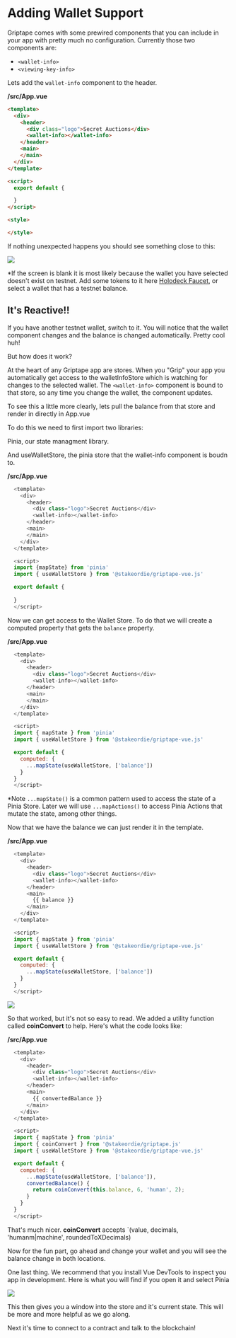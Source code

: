 # Adding Wallet Support

Griptape comes with some prewired components that you can include in your app with pretty much no configuration. Currently those two components are:

- `<wallet-info>`
- `<viewing-key-info>`

Lets add the `wallet-info` component to the header.

**/src/App.vue**
```html {2-9}
<template>
  <div>
    <header>
      <div class="logo">Secret Auctions</div>
      <wallet-info></wallet-info>
    </header>
    <main>
    </main>
  </div>
</template>

<script>
  export default {

  }
</script>

<style>

</style>
```

If nothing unexpected happens you should see something close to this:

![](/tutorial/wallet-support/wallet-component.png)

*If the screen is blank it is most likely because the wallet you have selected doesn't exist on testnet. Add some tokens to it here [Holodeck Faucet](https://faucet.secrettestnet.io/), or select a wallet that has a testnet balance.

## It's Reactive!!

If you have another testnet wallet, switch to it. You will notice that the wallet component changes and the balance is changed automatically. Pretty cool huh!

But how does it work?

At the heart of any Griptape app are stores. When you "Grip" your app you automatically get access to the walletInfoStore which is watching for changes to the selected wallet. The `<wallet-info>` component is bound to that store, so any time you change the wallet, the component updates.

To see this a little more clearly, lets pull the balance from that store and render in directly in App.vue

To do this we need to first import two libraries:

Pinia, our state managment library.

And useWalletStore, the pinia store that the wallet-info component is boudn to.

**/src/App.vue**
```javascript
  <template>
    <div>
      <header>
        <div class="logo">Secret Auctions</div>
        <wallet-info></wallet-info>
      </header>
      <main>
      </main>
    </div>
  </template>

  <script>
  import {mapState} from 'pinia'
  import { useWalletStore } from '@stakeordie/griptape-vue.js'

  export default {
    
  }
  </script>
```

Now we can get access to the Wallet Store. To do that we will create a computed property that gets the `balance` property.


**/src/App.vue**
```javascript
  <template>
    <div>
      <header>
        <div class="logo">Secret Auctions</div>
        <wallet-info></wallet-info>
      </header>
      <main>
      </main>
    </div>
  </template>

  <script>
  import { mapState } from 'pinia'
  import { useWalletStore } from '@stakeordie/griptape-vue.js'

  export default {
    computed: {
      ...mapState(useWalletStore, ['balance'])
    }
  }
  </script>
```
*Note
`...mapState()` is a common pattern used to access the state of a Pinia Store. Later we will use `...mapActions()` to access Pinia Actions that mutate the state, among other things.

Now that we have the balance we can just render it in the template.

**/src/App.vue**
```javascript {8}
  <template>
    <div>
      <header>
        <div class="logo">Secret Auctions</div>
        <wallet-info></wallet-info>
      </header>
      <main>
        {{ balance }}
      </main>
    </div>
  </template>

  <script>
  import { mapState } from 'pinia'
  import { useWalletStore } from '@stakeordie/griptape-vue.js'

  export default {
    computed: {
      ...mapState(useWalletStore, ['balance'])
    }
  }
  </script>
```

![](/tutorial/wallet-support/balance-machine.png)

So that worked, but it's not so easy to read. We added a utility function called **coinConvert** to help. Here's what the code looks like:

**/src/App.vue**
```javascript {8, 15, 21-23}
  <template>
    <div>
      <header>
        <div class="logo">Secret Auctions</div>
        <wallet-info></wallet-info>
      </header>
      <main>
        {{ convertedBalance }}
      </main>
    </div>
  </template>

  <script>
  import { mapState } from 'pinia'
  import { coinConvert } from '@stakeordie/griptape.js'
  import { useWalletStore } from '@stakeordie/griptape-vue.js'

  export default {
    computed: {
      ...mapState(useWalletStore, ['balance']),
      convertedBalance() {
        return coinConvert(this.balance, 6, 'human', 2);
      }
    }
  }
  </script>
```

That's much nicer. **coinConvert** accepts `(value, decimals, 'humanm|machine', roundedToXDecimals)

Now for the fun part, go ahead and change your wallet and you will see the balance change in both locations.

One last thing. We recommend that you install Vue DevTools to inspect you app in development. Here is what you will find if you open it and select Pinia

![](/tutorial/wallet-support/vue-devtools.png)

This then gives you a window into the store and it's current state. This will be more and more helpful as we go along.

Next it's time to connect to a contract and talk to the blockchain!